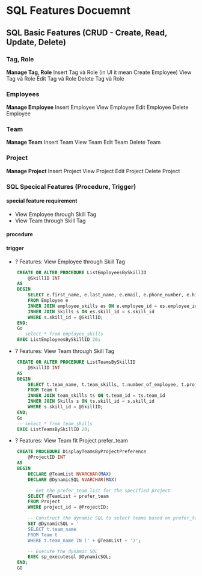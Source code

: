 # SQL Features Docuemnt

## SQL Basic Features (CRUD - Create, Read, Update, Delete)
### Tag, Role
**Manage Tag, Role**
Insert Tag và Role (in UI it mean Create Employee)
View Tag và Role
Edit Tag và Role
Delete Tag và Role

### Employees
**Manage Employee**
Insert Employee
View Employee
Edit Employee
Delete Employee

### Team
**Manage Team**
Insert Team
View Team
Edit Team
Delete Team

### Project
**Manage Project**
Insert Project
View Project
Edit Project
Delete Project




### SQL Specical Features (Procedure, Trigger)
#### special feature requirement 
+ View Employee through Skill Tag
+ View Team through Skill Tag



#### procedure
#### trigger

- ? Features: View Employee through Skill Tag
```sql
    CREATE OR ALTER PROCEDURE ListEmployeesBySkillID
        @SkillID INT
    AS
    BEGIN
        SELECT e.first_name, e.last_name, e.email, e.phone_number, e.hire_date
        FROM Employee e
        INNER JOIN employee_skills es ON e.employee_id = es.employee_id
        INNER JOIN Skills s ON es.skill_id = s.skill_id
        WHERE s.skill_id = @SkillID;
    END;
    Go
    -- select * from employee_skills
    EXEC ListEmployeesBySkillID 20;
```
- ? Features: View Team through Skill Tag
```sql
    CREATE OR ALTER PROCEDURE ListTeamsBySkillID
        @SkillID INT
    AS
    BEGIN
        SELECT t.team_name, t.team_skills, t.number_of_employee, t.project_name
        FROM Team t
        INNER JOIN team_skills ts ON t.team_id = ts.team_id
        INNER JOIN Skills s ON ts.skill_id = s.skill_id
        WHERE s.skill_id = @SkillID;
    END;
    Go
    -- select * from team_skills
    EXEC ListTeamsBySkillID 20;
```

- ? Features: View Team fit Project prefer_team
```sql
    CREATE PROCEDURE DisplayTeamsByProjectPreference
        @ProjectID INT
    AS
    BEGIN
        DECLARE @TeamList NVARCHAR(MAX)
        DECLARE @DynamicSQL NVARCHAR(MAX)

        -- Get the prefer_team list for the specified project
        SELECT @TeamList = prefer_team
        FROM Project
        WHERE project_id = @ProjectID;

        -- Construct the dynamic SQL to select teams based on prefer_team list
        SET @DynamicSQL = '
        SELECT t.team_name
        FROM Team t
        WHERE t.team_name IN (' + @TeamList + ')';

        -- Execute the dynamic SQL
        EXEC sp_executesql @DynamicSQL;
    END;
    GO
```